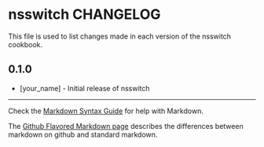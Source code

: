nsswitch CHANGELOG
==================

This file is used to list changes made in each version of the nsswitch cookbook.

0.1.0
-----
- [your_name] - Initial release of nsswitch

- - -
Check the [Markdown Syntax Guide](http://daringfireball.net/projects/markdown/syntax) for help with Markdown.

The [Github Flavored Markdown page](http://github.github.com/github-flavored-markdown/) describes the differences between markdown on github and standard markdown.

